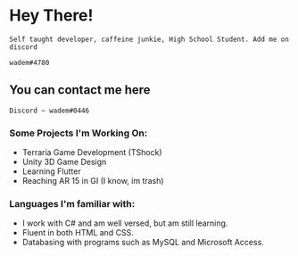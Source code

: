 

# Hey There!

`Self taught developer, caffeine junkie, High School Student. Add me on discord`

`wadem#4780`



## You can contact me here
```
Discord ~ wadem#0446       
```





### Some Projects I'm Working On:

* Terraria Game Development (TShock)
* Unity 3D Game Design
* Learning Flutter
* Reaching AR 15 in GI (I know, im trash)


### Languages I'm familiar with:

* I work with C# and am well versed, but am still learning.
* Fluent in both HTML and CSS.
* Databasing with programs such as MySQL and Microsoft Access.
